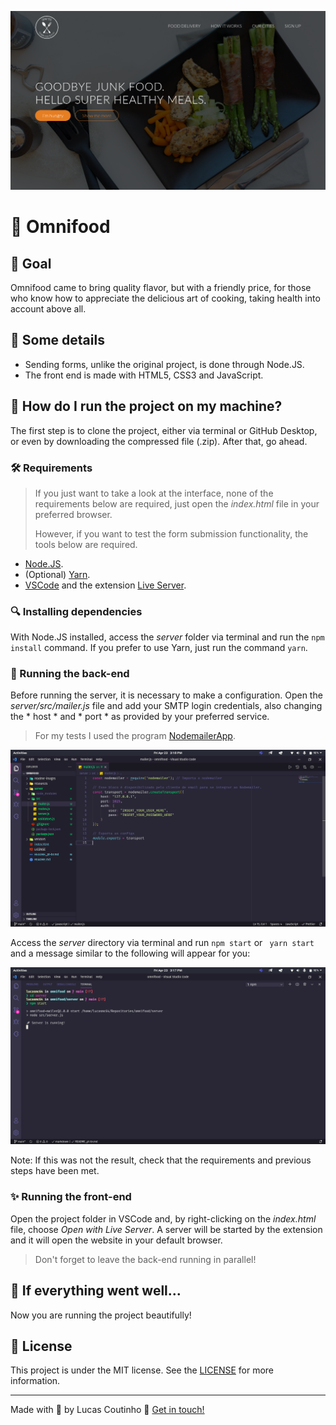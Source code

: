 ![Omnifood](readme-images/cover.png)

# :penguin: Omnifood

## :dart: Goal

Omnifood came to bring quality flavor, but with a friendly price, for those who know how to appreciate the delicious art of cooking, taking health into account above all.

## :scroll: Some details

- Sending forms, unlike the original project, is done through Node.JS.
- The front end is made with HTML5, CSS3 and JavaScript.

## :thinking: How do I run the project on my machine?

The first step is to clone the project, either via terminal or GitHub Desktop, or even by downloading the compressed file (.zip). After that, go ahead.

### :hammer_and_wrench: Requirements

> If you just want to take a look at the interface, none of the requirements below are required, just open the *index.html* file in your preferred browser.
>
> However, if you want to test the form submission functionality, the tools below are required.

- [Node.JS](https://nodejs.org/).
- (Optional) [Yarn](https://yarnpkg.com/).
- [VSCode](https://code.visualstudio.com/) and the extension [Live Server](https://marketplace.visualstudio.com/items?itemName=ritwickdey.LiveServer).

### :mag: Installing dependencies

With Node.JS installed, access the *server* folder via terminal and run the `npm install` command. If you prefer to use Yarn, just run the command `yarn`.

### :goggles: Running the back-end

Before running the server, it is necessary to make a configuration. Open the *server/src/mailer.js* file and add your SMTP login credentials, also changing the * host * and * port * as provided by your preferred service.

> For my tests I used the program [NodemailerApp](https://snapcraft.io/nodemailerapp).

![Login credentials](readme-images/changing-smtp-login.png)

Access the *server* directory via terminal and run `npm start` or ` yarn start` and a message similar to the following will appear for you:

![Running the server](readme-images/running-server.png)

Note: If this was not the result, check that the requirements and previous steps have been met.

### :sparkles: Running the front-end

Open the project folder in VSCode and, by right-clicking on the *index.html* file, choose *Open with Live Server*. A server will be started by the extension and it will open the website in your default browser.

> Don't forget to leave the back-end running in parallel!

## :tada: If everything went well...

Now you are running the project beautifully!

## :memo: License

This project is under the MIT license. See the [LICENSE](LICENSE) for more information.

---

Made with :brown_heart: by Lucas Coutinho :wave: [Get in touch!](https://www.linkedin.com/in/lucasmc64/)